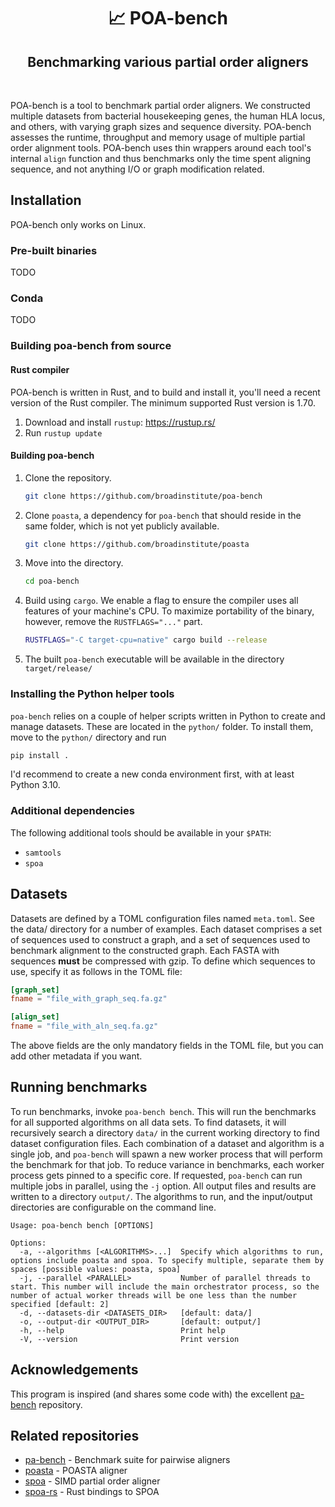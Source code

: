 <h1 align="center">📈 POA-bench</h1>
<h2 align="center">Benchmarking various partial order aligners</h2>

<p>&nbsp;</p>

POA-bench is a tool to benchmark partial order aligners. We constructed multiple datasets from bacterial housekeeping 
genes, the human HLA locus, and others, with varying graph sizes and sequence diversity. POA-bench assesses the
runtime, throughput and memory usage of multiple partial order alignment tools. POA-bench uses thin wrappers around
each tool's internal `align` function and thus benchmarks only the time spent aligning sequence, and not anything I/O or
graph modification related.

## Installation

POA-bench only works on Linux.

### Pre-built binaries

TODO

### Conda

TODO

### Building poa-bench from source

#### Rust compiler

POA-bench is written in Rust, and to build and install it, you'll need a recent version of the Rust compiler. The
minimum supported Rust version is 1.70.

1. Download and install `rustup`: https://rustup.rs/
2. Run `rustup update`

#### Building poa-bench

1. Clone the repository.

   ```bash
   git clone https://github.com/broadinstitute/poa-bench
   ```

2. Clone `poasta`, a dependency for `poa-bench` that should reside in the same folder, which is not yet publicly 
   available.
 
   ```bash
   git clone https://github.com/broadinstitute/poasta
   ```

3. Move into the directory.

   ```bash
   cd poa-bench
   ```

4. Build using `cargo`. We enable a flag to ensure the compiler uses all features of your machine's CPU.
   To maximize portability of the binary, however, remove the `RUSTFLAGS="..."` part.

   ```bash
   RUSTFLAGS="-C target-cpu=native" cargo build --release
   ```

5. The built `poa-bench` executable will be available in the directory `target/release/`

### Installing the Python helper tools

`poa-bench` relies on a couple of helper scripts written in Python to
create and manage datasets. These are located in the `python/` folder.
To install them, move to the `python/` directory and run

```bash
pip install .
```

I'd recommend to create a new conda environment first, with at least Python 3.10.

### Additional dependencies

The following additional tools should be available in your `$PATH`:

* `samtools`
* `spoa`

## Datasets

Datasets are defined by a TOML configuration files named `meta.toml`. See the data/ directory for a number of examples. Each 
dataset comprises a set of sequences used to construct a graph, and a set of sequences used to benchmark alignment to the 
constructed graph. Each FASTA with sequences **must** be compressed with gzip. 
To define which sequences to use, specify it as follows in the TOML file:

```toml
[graph_set]
fname = "file_with_graph_seq.fa.gz"

[align_set]
fname = "file_with_aln_seq.fa.gz"
```

The above fields are the only mandatory fields in the TOML file, but you can add other metadata if you want.

## Running benchmarks

To run benchmarks, invoke `poa-bench bench`. This will run the benchmarks for all supported algorithms on all data sets.
To find datasets, it will recursively search a directory `data/` in the current 
working directory to find dataset configuration files. Each combination of a dataset and algorithm
is a single job, and `poa-bench` will spawn a new worker process that will perform the benchmark for that job.
To reduce variance in benchmarks, each worker process gets pinned to a specific core. If requested, `poa-bench`
can run multiple jobs in parallel, using the `-j` option. All output files and results are written to a directory 
`output/`. The algorithms to run, and the input/output directories are configurable on the command line.

```
Usage: poa-bench bench [OPTIONS]

Options:
  -a, --algorithms [<ALGORITHMS>...]  Specify which algorithms to run, options include poasta and spoa. To specify multiple, separate them by spaces [possible values: poasta, spoa]
  -j, --parallel <PARALLEL>           Number of parallel threads to start. This number will include the main orchestrator process, so the number of actual worker threads will be one less than the number specified [default: 2]
  -d, --datasets-dir <DATASETS_DIR>   [default: data/]
  -o, --output-dir <OUTPUT_DIR>       [default: output/]
  -h, --help                          Print help
  -V, --version                       Print version
```

## Acknowledgements

This program is inspired (and shares some code with) the excellent [pa-bench](https://github.com/pairwise-alignment/pa-bench) 
repository.

## Related repositories

* [pa-bench](https://github.com/pairwise-alignment/pa-bench) - Benchmark suite for pairwise aligners
* [poasta](https://github.com/broadinstitute/poasta) - POASTA aligner
* [spoa](https://github.com/rvaser/spoa) - SIMD partial order aligner
* [spoa-rs](https://github.com/broadinstitute/spoa-rs) - Rust bindings to SPOA

